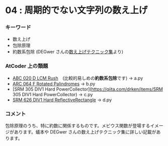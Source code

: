 # 04 : 周期的でない文字列の数え上げ

### キーワード

- 数え上げ
- 包除原理
- 約数系包除 (DEGwer さんの[数え上げテクニック集](https://drive.google.com/file/d/1WC7Y2Ni-8elttUgorfbix9tO1fvYN3g3/view)より)

### AtCoder 上の類題

- [ABC 020 D LCM Rush](https://atcoder.jp/contests/abc020/tasks/abc020_d)　(比較的易しめの**約数系包除**です) -> a.py
- [ARC 064 F Rotated Palindromes](https://atcoder.jp/contests/arc064/tasks/arc064_d) -> b.py
- [SRM 305 DIV1 Hard PowerCollector](https://qiita.com/drken/items/SRM 305 DIV1 Hard PowerCollector) -> c.py
- [SRM 626 DIV1 Hard ReflectiveRectangle](https://community.topcoder.com/stat?c=problem_statement&pm=13217&rd=15859) -> d.py

### コメント

包除原理のうち、特に約数に関係するものです。メビウス関数が登場するイメージがあります。蟻本や DEGwer さんの数え上げテクニック集に詳しい記載があります。